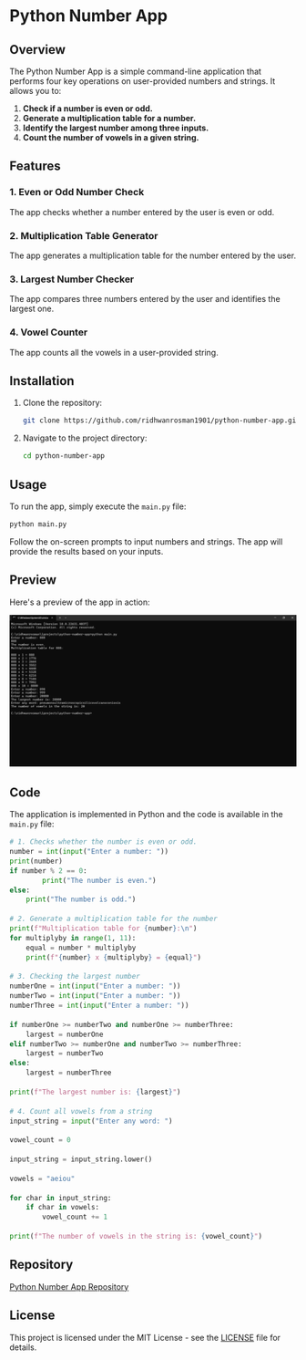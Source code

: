 # Python Number App

## Overview

The Python Number App is a simple command-line application that performs four key operations on user-provided numbers and strings. It allows you to:

1. **Check if a number is even or odd.**
2. **Generate a multiplication table for a number.**
3. **Identify the largest number among three inputs.**
4. **Count the number of vowels in a given string.**

## Features

### 1. Even or Odd Number Check
The app checks whether a number entered by the user is even or odd.

### 2. Multiplication Table Generator
The app generates a multiplication table for the number entered by the user.

### 3. Largest Number Checker
The app compares three numbers entered by the user and identifies the largest one.

### 4. Vowel Counter
The app counts all the vowels in a user-provided string.

## Installation

1. Clone the repository:
   ```bash
   git clone https://github.com/ridhwanrosman1901/python-number-app.git
   ```
2. Navigate to the project directory:
   ```bash
   cd python-number-app
   ```

## Usage

To run the app, simply execute the `main.py` file:

```bash
python main.py
```

Follow the on-screen prompts to input numbers and strings. The app will provide the results based on your inputs.

## Preview

Here's a preview of the app in action:

![Preview](/preview1.png)

## Code

The application is implemented in Python and the code is available in the `main.py` file:

```python
# 1. Checks whether the number is even or odd.
number = int(input("Enter a number: "))
print(number)
if number % 2 == 0:
        print("The number is even.")
else:
    print("The number is odd.")

# 2. Generate a multiplication table for the number
print(f"Multiplication table for {number}:\n")
for multiplyby in range(1, 11):
    equal = number * multiplyby
    print(f"{number} x {multiplyby} = {equal}")

# 3. Checking the largest number
numberOne = int(input("Enter a number: "))
numberTwo = int(input("Enter a number: "))
numberThree = int(input("Enter a number: "))

if numberOne >= numberTwo and numberOne >= numberThree:
    largest = numberOne
elif numberTwo >= numberOne and numberTwo >= numberThree:
    largest = numberTwo
else:
    largest = numberThree

print(f"The largest number is: {largest}")

# 4. Count all vowels from a string
input_string = input("Enter any word: ")

vowel_count = 0

input_string = input_string.lower()

vowels = "aeiou"

for char in input_string:
    if char in vowels:
        vowel_count += 1

print(f"The number of vowels in the string is: {vowel_count}")
```

## Repository

[Python Number App Repository](https://github.com/ridhwanrosman1901/python-number-app.git)

## License

This project is licensed under the MIT License - see the [LICENSE](LICENSE) file for details.
```